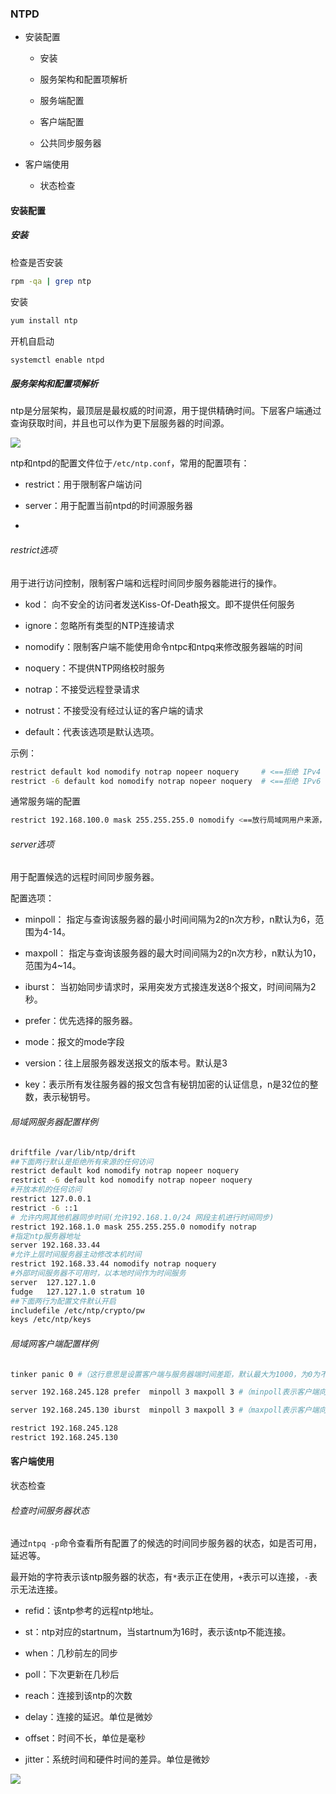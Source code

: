### NTPD

- 安装配置
  
  - 安装
  
  - 服务架构和配置项解析
  
  - 服务端配置
  
  - 客户端配置
  
  - 公共同步服务器

- 客户端使用
  
  - 状态检查

#### 安装配置

##### 安装

检查是否安装

```bash
rpm -qa | grep ntp
```

安装

```bash
yum install ntp
```

开机自启动

```bash
systemctl enable ntpd
```

##### 服务架构和配置项解析

ntp是分层架构，最顶层是最权威的时间源，用于提供精确时间。下层客户端通过查询获取时间，并且也可以作为更下层服务器的时间源。

![](E:\Notebook\Personal\NoteBook\img\d901072cc44a5b9d74a86887ad9c5e69d85d2985.jpeg)

ntp和ntpd的配置文件位于`/etc/ntp.conf`，常用的配置项有：

- restrict：用于限制客户端访问

- server：用于配置当前ntpd的时间源服务器

- 

###### restrict选项

用于进行访问控制，限制客户端和远程时间同步服务器能进行的操作。

- kod： 向不安全的访问者发送Kiss-Of-Death报文。即不提供任何服务

- ignore：忽略所有类型的NTP连接请求  

- nomodify：限制客户端不能使用命令ntpc和ntpq来修改服务器端的时间 

- noquery：不提供NTP网络校时服务 

- notrap：不接受远程登录请求  

- notrust：不接受没有经过认证的客户端的请求

- default：代表该选项是默认选项。

示例：

```bash
restrict default kod nomodify notrap nopeer noquery     # <==拒绝 IPv4 的用户
restrict -6 default kod nomodify notrap nopeer noquery  # <==拒绝 IPv6 的用户
```

通常服务端的配置

```bash
restrict 192.168.100.0 mask 255.255.255.0 nomodify <==放行局域网用户来源，或者列出单独IP
```

###### server选项

用于配置候选的远程时间同步服务器。

配置选项：

- minpoll： 指定与查询该服务器的最小时间间隔为2的n次方秒，n默认为6，范围为4-14。

- maxpoll：  指定与查询该服务器的最大时间间隔为2的n次方秒，n默认为10，范围为4~14。

- iburst： 当初始同步请求时，采用突发方式接连发送8个报文，时间间隔为2秒。

- prefer：优先选择的服务器。

- mode：报文的mode字段

- version：往上层服务器发送报文的版本号。默认是3

- key：表示所有发往服务器的报文包含有秘钥加密的认证信息，n是32位的整数，表示秘钥号。

###### 局域网服务器配置样例

```bash
driftfile /var/lib/ntp/drift
##下面两行默认是拒绝所有来源的任何访问
restrict default kod nomodify notrap nopeer noquery
restrict -6 default kod nomodify notrap nopeer noquery
#开放本机的任何访问
restrict 127.0.0.1
restrict -6 ::1
# 允许内网其他机器同步时间(允许192.168.1.0/24 网段主机进行时间同步)
restrict 192.168.1.0 mask 255.255.255.0 nomodify notrap
#指定ntp服务器地址
server 192.168.33.44
#允许上层时间服务器主动修改本机时间
restrict 192.168.33.44 nomodify notrap noquery
#外部时间服务器不可用时，以本地时间作为时间服务
server  127.127.1.0
fudge   127.127.1.0 stratum 10
##下面两行为配置文件默认开启
includefile /etc/ntp/crypto/pw
keys /etc/ntp/keys
```

###### 局域网客户端配置样例

```bash
tinker panic 0 #（这行意思是设置客户端与服务器端时间差距，默认最大为1000，为0为不限制。）

server 192.168.245.128 prefer  minpoll 3 maxpoll 3 #（minpoll表示客户端向服务器端同步的最少时间，单位为2的次幂最小为3，秒）

server 192.168.245.130 iburst  minpoll 3 maxpoll 3 #（maxpoll表示客户端向服务器端同步的最长时间，单位为2的次幂最大为10，秒）

restrict 192.168.245.128
restrict 192.168.245.130
```

#### 客户端使用

状态检查

###### 检查时间服务器状态

通过`ntpq -p`命令查看所有配置了的候选的时间同步服务器的状态，如是否可用，延迟等。

最开始的字符表示该ntp服务器的状态，有`*`表示正在使用，`+`表示可以连接，`-`表示无法连接。

- refid：该ntp参考的远程ntp地址。

- st：ntp对应的startnum，当startnum为16时，表示该ntp不能连接。

- when：几秒前左的同步

- poll：下次更新在几秒后

- reach：连接到该ntp的次数

- delay：连接的延迟。单位是微妙

- offset：时间不长，单位是毫秒

- jitter：系统时间和硬件时间的差异。单位是微妙

![](E:\Notebook\Personal\NoteBook\img\d991a617cde2f8edb3ae00cb5443d89772dbd82b.png)
